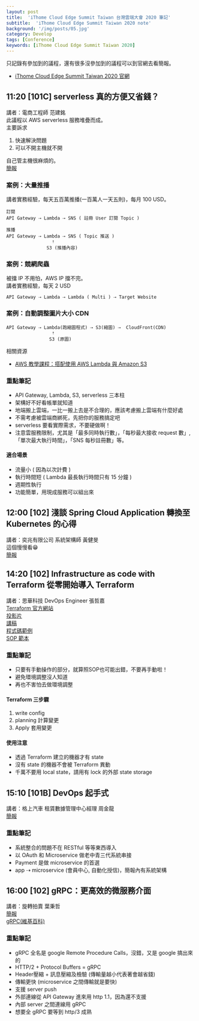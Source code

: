 ```yaml
---
layout: post
title:  'iThome Cloud Edge Summit Taiwan 台灣雲端大會 2020 筆記'
subtitle:  'iThome Cloud Edge Summit Taiwan 2020 note'
background: '/img/posts/05.jpg'
category: Develop
tags: [Conference]
keywords: [iThome Cloud Edge Summit Taiwan 2020]
---
```


只記錄有參加到的議程，還有很多沒參加到的議程可以到官網去看簡報。  
- [iThome Cloud Edge Summit Taiwan 2020 官網](https://cloudsummit.ithome.com.tw/)

## 11:20 [101C] serverless 真的方便又省錢？
講者：電商工程師 范建銘  
此議程以 AWS serverless 服務堆疊而成。  
主要訴求
1. 快速解決問題
2. 可以不開主機就不開

自己管主機很麻煩的。  
[簡報](https://s.itho.me/cloudsummit/2020/slides/7005.pdf)
### 案例：大量推播
講者實務經驗，每天五百萬推播(一百萬人一天五則)，每月 100 USD。
```
訂閱
API Gateway ⇢ Lambda ⇢ SNS ( 註冊 User 訂閱 Topic )

推播
API Gateway ⇢ Lambda ⇢ SNS ( Topic 推送 )
                 ⇡
               S3 (推播內容)
```
### 案例：競網爬蟲
被擋 IP 不用怕，AWS IP 擋不完。  
講者實務經驗，每天 2 USD
```
API Gateway ⇢ Lambda ⇢ Lambda ( Multi ) ⇢ Target Website
```
### 案例：自動調整圖片大小 CDN
```
API Gateway ⇢ Lambda(跑縮圖程式) ⇢ S3(縮圖) ⇢  CloudFront(CDN)
                 ⇡
                S3 (原圖)
```
相關資源  
- [AWS 教學課程：搭配使用 AWS Lambda 與 Amazon S3](https://docs.aws.amazon.com/zh_tw/lambda/latest/dg/with-s3-example.html)

### 重點筆記
- API Gateway, Lambda, S3, serverless 三本柱
- 架構好不好看帳單就知道  
- 地端搬上雲端，一比一搬上去是不合理的，應該考慮搬上雲端有什麼好處  
- 不需考慮被雲端商綁死，先把你的服務搞定吧  
- serverless 要看實際需求，不要硬做啊！  
- 注意雲服務限制，尤其是「最多同時執行數」，「每秒最大接收 request 數」,  
  「單次最大執行時間」，「SNS 每秒註冊數」等。

#### 適合場景
- 流量小 ( 因為以次計費 )  
- 執行時間短 ( Lambda 最長執行時間只有 15 分鐘 )  
- 週期性執行  
- 功能簡單，用現成服務可以組出來

## 12:00 [102] 淺談 Spring Cloud Application 轉換至 Kubernetes 的心得
講者：奕兆有限公司 系統架構師 黃健旻  
這個慢慢看😁  
[簡報](https://github.com/Jian-Min-Huang/tech-note/wiki/iThome-Cloud-Edge-Summit-Taiwan-2020)  

## 14:20 [102] Infrastructure as code with Terraform 從零開始導入 Terraform
講者：思華科技 DevOps Engineer 張哲嘉  
[Terraform 官方網站](https://www.terraform.io)  
[投影片](https://slides.com/chechiachang/terraform-introduction)  
[講稿](https://chechia.net/post/terraform-infrastructure-as-code-transcript/)  
[程式碼範例](https://github.com/chechiachang/terraform-playground)  
[SOP 範本](https://github.com/chechiachang/terraform-playground/blob/master/SOP.md)
### 重點筆記
- 只要有手動操作的部分，就算照SOP也可能出錯，不要再手動啦！
- 避免環境調整沒人知道
- 再也不害怕去做環境調整

#### Terraform 三步驟
1. write config  
2. planning 計算變更
3. Apply 套用變更

#### 使用注意
- 透過 Terraform 建立的機器才有 state
- 沒有 state 的機器不會被 Terraform 異動
- 千萬不要用 local state，請用有 lock 的外部 state storage

## 15:10 [101B] DevOps 起手式
講者：格上汽車 租賃數據管理中心經理 周金龍  
[簡報](https://s.itho.me/cloudsummit/2020/slides/7016.pdf)  
### 重點筆記
- 系統整合的問題不在 RESTful 等等東西導入  
- 以 OAuth 和 Microservice 做老中青三代系統串接
- Payment 是做 microservice 的首選
- app ⇢ microservice (會員中心, 自動化授信)，簡報內有系統架構

## 16:00 [102] gRPC：更高效的微服務介面
講者：旋轉拍賣 葉秉哲  
[簡報](https://www.slideshare.net/williamyeh/grpc-238408172/williamyeh/grpc-238408172)  
[gRPC(維基百科)](https://zh.wikipedia.org/wiki/GRPC)
### 重點筆記
- gRPC 全名是 google Remote Procedure Calls，沒錯，又是 google 搞出來的
- HTTP/2 + Protocol Buffers = gRPC
- Header壓縮 + 訊息壓縮及檢驗 (傳輸量越小代表著會越省錢)
- 傳輸更快 (microservice 之間傳輸就是要快)
- 支援 server push
- 外部連線從 API Gateway 進來用 http 1.1，因為還不支援  
- 內部 server 之間連線用 gRPC
- 想要全 gRPC 要等到 http/3 成熟